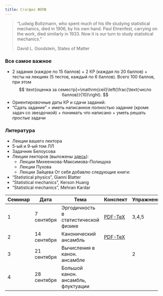```yaml
---
title: Статфиз ФОПФ
---
```



>  “Ludwig Boltzmann, who spent much of his life studying statistical mechanics, died in 1906, by his own hand. Paul Ehrenfest, carrying on the work, died similarly in 1933. Now it is our turn to study statistical mechanics.” 
>
> David L. Goodstein, States of Matter 

### Все самое важное

- 2 задания (каждое по 15 баллов) + 2 КР (каждая по 20 баллов) + тесты на лекциях (5 тестов, каждый по 6 баллов). Всего 100 баллов, при этом
$$
\text{оценка за семестр}=\mathrm{ceil}\left(\frac{\text{число баллов}}{10}\right).
$$
- Ориентировочные даты КР и сдачи заданий:
- “Сдать задание” = иметь написанное *полностью* задание (кроме задач со звездочкой) + понимать что написано + уметь решать *простые* задачи
### Литература
- Лекции вашего лектора
- 5-ый и 9-ый том ЛЛ
- Задачник Белоусова
- Лекции лекторов (выложены [здесь](https://mipt.ru/institute-departments/kafedra-teoreticheskoy-fiziki-im-landau/study)):
    - Лекции Михеенкова-Максимова-Полищука
    - Лекции Пухова
    - Лекции Зайцева
От себя добавлю следующие книги:
- “Statistical physics”, Gianni Blatter
- “Statistical mechanics”, Kerson Huang
- “Statistical mechanics”, Mehran Kardar

| Семинар | Дата        | Тема                                 | Конспект                                                                                                        | Упражнения | Задачи | Опечатки |
| ------- | ----------- | ------------------------------------ | --------------------------------------------------------------------------------------------------------------- | ---------- | ------ | -------- |
| 1       | 7 сентября  | Эргодичность в статистической физике | [PDF-TeX](https://github.com/acubed3/statphys/blob/5d37cb7d68cbe556a883a87fd2d8b3b463c6aea2/content/S1_TeX.pdf) | 3,4,5      | 3,4    |          |
| 2       | 14 сентября | Канонический ансамбль                | [PDF-TeX](https://github.com/acubed3/statphys/blob/5d37cb7d68cbe556a883a87fd2d8b3b463c6aea2/content/S2_TeX.pdf) |            |        |          |
| 3       | 21 сентября | Вычисления в канон. ансамбле         |                                                                                                                 | 2          | 5,6,9  |          |
| 4       | 28 сентября | Большой канон. ансамбль, флуктуации  |                                                                                                                 |            |        |          |

